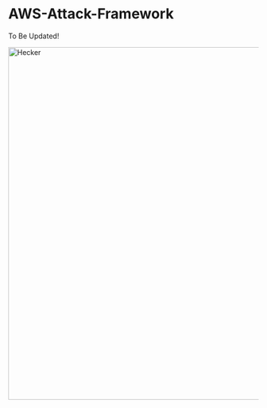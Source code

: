 # AWS-Attack-Framework
To Be Updated!

<img width="708" alt="Hecker" src="https://github.com/faizanw8/AWS-Attack-Framework/assets/72298471/f2824395-76f2-4d36-8696-6d3067b867a3">
